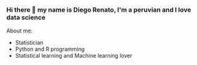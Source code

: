 ### Hi there 👋 my name is Diego Renato, I'm a peruvian and I love data science
About me:
* Statistician 
* Python and R programming
* Statistical learning and Machine learning lover



